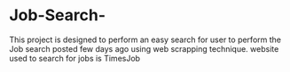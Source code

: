 # Job-Search-
This project is designed to perform an easy search for user to perform the Job search posted few days ago using web scrapping technique.
website used to search for jobs  is TimesJob

